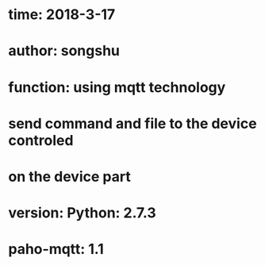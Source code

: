 #      time:       2018-3-17
#      author:     songshu
#      function:   using mqtt technology
#                  send command and file to the device controled
#                  on the device part
#       version:    Python: 2.7.3
#                   paho-mqtt: 1.1